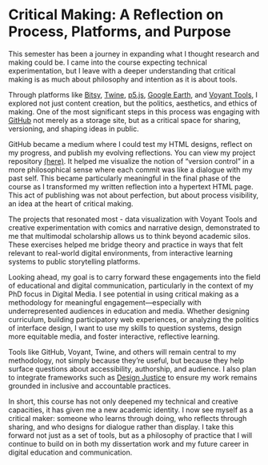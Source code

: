 # Critical Making: A Reflection on Process, Platforms, and Purpose

This semester has been a journey in expanding what I thought research and making could be. I came into the course expecting technical experimentation, but I leave with a deeper understanding that critical making is as much about philosophy and intention as it is about tools.

Through platforms like [Bitsy](https://make.bitsy.org/), [Twine](https://twinery.org/), [p5.js](https://p5js.org/), [Google Earth](https://earth.google.com/), and [Voyant Tools](https://voyant-tools.org/), I explored not just content creation, but the politics, aesthetics, and ethics of making. One of the most significant steps in this process was engaging with [GitHub](https://github.com/) not merely as a storage site, but as a critical space for sharing, versioning, and shaping ideas in public.

GitHub became a medium where I could test my HTML designs, reflect on my progress, and publish my evolving reflections. You can view my project repository [(here)](https://www.canva.com/design/DAGlOYt4eAc/WCJKQlQ18RG60sfUFw9Gkw/edit). It helped me visualize the notion of “version control” in a more philosophical sense where each commit was like a dialogue with my past self. This became particularly meaningful in the final phase of the course as I transformed my written reflection into a hypertext HTML page. This act of publishing was not about perfection, but about process visibility, an idea at the heart of critical making.

The projects that resonated most - data visualization with Voyant Tools and creative experimentation with comics and narrative design, demonstrated to me that multimodal scholarship allows us to think beyond academic silos. These exercises helped me bridge theory and practice in ways that felt relevant to real-world digital environments, from interactive learning systems to public storytelling platforms.

Looking ahead, my goal is to carry forward these engagements into the field of educational and digital communication, particularly in the context of my PhD focus in Digital Media. I see potential in using critical making as a methodology for meaningful engagement—especially with underrepresented audiences in education and media. Whether designing curriculum, building participatory web experiences, or analyzing the politics of interface design, I want to use my skills to question systems, design more equitable media, and foster interactive, reflective learning.

Tools like GitHub, Voyant, Twine, and others will remain central to my methodology, not simply because they’re useful, but because they help surface questions about accessibility, authorship, and audience. I also plan to integrate frameworks such as [Design Justice](https://design-justice.pubpub.org/) to ensure my work remains grounded in inclusive and accountable practices.

In short, this course has not only deepened my technical and creative capacities, it has given me a new academic identity. I now see myself as a critical maker: someone who learns through doing, who reflects through sharing, and who designs for dialogue rather than display. I take this forward not just as a set of tools, but as a philosophy of practice that I will continue to build on in both my dissertation work and my future career in digital education and communication.
